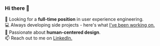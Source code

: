 ### Hi there 👋

🔭  Looking for a <strong>full-time position</strong> in user experience engineering.<br/>
💻  Always developing side projects - here's what [I've been working on.](https://reniconsultancy.com/)<br/>
🌱  Passionate about <strong>human-centered design</strong>.<br/>
📫  Reach out to me on [LinkedIn.](https://www.linkedin.com/in/mackenzieraeclark/) <br/>
<br/>

